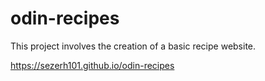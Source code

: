 # odin-recipes
This project involves the creation of a basic recipe website.

https://sezerh101.github.io/odin-recipes